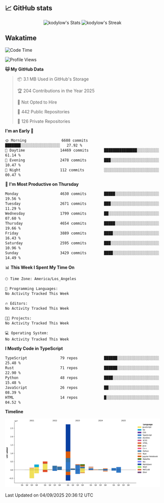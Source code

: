 ## 📈 GitHub stats
<!--START_SECTION:github-->
<div class="badges-githubstats">
  <p align="center">
    <img src="https://github-readme-stats.vercel.app/api?username=kodylow&theme=tokyonight&show_icons=true&hide_border=true&count_private=true" alt="kodylow's Stats" height="165">
    <img src="https://github-readme-streak-stats.herokuapp.com/?user=kodylow&theme=tokyonight&hide_border=true" alt="kodylow's Streak" height="165">
  </p>
</div>
<!--END_SECTION:github-->

## Wakatime 
<!--START_SECTION:waka-->
![Code Time](http://img.shields.io/badge/Code%20Time-1%2C294%20hrs%2031%20mins-blue)

![Profile Views](http://img.shields.io/badge/Profile%20Views-0-blue)

**🐱 My GitHub Data** 

> 📦 3.1 MB Used in GitHub's Storage 
 > 
> 🏆 204 Contributions in the Year 2025
 > 
> 🚫 Not Opted to Hire
 > 
> 📜 442 Public Repositories 
 > 
> 🔑 126 Private Repositories 
 > 
**I'm an Early 🐤** 

```text
🌞 Morning                6608 commits        ███████░░░░░░░░░░░░░░░░░░   27.92 % 
🌆 Daytime                14469 commits       ███████████████░░░░░░░░░░   61.14 % 
🌃 Evening                2478 commits        ███░░░░░░░░░░░░░░░░░░░░░░   10.47 % 
🌙 Night                  112 commits         ░░░░░░░░░░░░░░░░░░░░░░░░░   00.47 % 
```
📅 **I'm Most Productive on Thursday** 

```text
Monday                   4630 commits        █████░░░░░░░░░░░░░░░░░░░░   19.56 % 
Tuesday                  2671 commits        ███░░░░░░░░░░░░░░░░░░░░░░   11.29 % 
Wednesday                1799 commits        ██░░░░░░░░░░░░░░░░░░░░░░░   07.60 % 
Thursday                 4654 commits        █████░░░░░░░░░░░░░░░░░░░░   19.66 % 
Friday                   3889 commits        ████░░░░░░░░░░░░░░░░░░░░░   16.43 % 
Saturday                 2595 commits        ███░░░░░░░░░░░░░░░░░░░░░░   10.96 % 
Sunday                   3429 commits        ████░░░░░░░░░░░░░░░░░░░░░   14.49 % 
```


📊 **This Week I Spent My Time On** 

```text
🕑︎ Time Zone: America/Los_Angeles

💬 Programming Languages: 
No Activity Tracked This Week

🔥 Editors: 
No Activity Tracked This Week

🐱‍💻 Projects: 
No Activity Tracked This Week

💻 Operating System: 
No Activity Tracked This Week
```

**I Mostly Code in TypeScript** 

```text
TypeScript               79 repos            ██████░░░░░░░░░░░░░░░░░░░   25.48 % 
Rust                     71 repos            ██████░░░░░░░░░░░░░░░░░░░   22.90 % 
Python                   48 repos            ████░░░░░░░░░░░░░░░░░░░░░   15.48 % 
JavaScript               26 repos            ██░░░░░░░░░░░░░░░░░░░░░░░   08.39 % 
HTML                     14 repos            █░░░░░░░░░░░░░░░░░░░░░░░░   04.52 % 
```



**Timeline**

![Lines of Code chart](https://raw.githubusercontent.com/Kodylow/Kodylow/master/assets/bar_graph.png)


 Last Updated on 04/09/2025 20:36:12 UTC
<!--END_SECTION:waka-->
